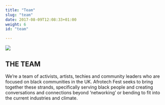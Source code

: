 ```yaml
---
title: "Team"
slug: "team"
date: 2017-08-09T12:08:33+01:00
weight: 6
id: "team"

---
```


<div class="svg-container">
        <div class="visuals-canvas">
                   <object class="patterns pattern-29" data="img/svg-patterns/pattern-29.svg" type="image/svg+xml">
                <style>
                    .pattern-29 {
                            max-width: 30rem;
                            top: -17px;
                            right: -200px;
                            z-index: -1;
                        }
                </style>
                </object>
            <object class="patterns pattern-31" data="img/svg-patterns/pattern-31.svg" type="image/svg+xml">
                <style>
                    .pattern-31 {
                            max-width: 30rem;
                            top: 130px;
                            right: -500px;
                            z-index: -1;
                        }
                </style>
                </object>
                <img src="img/svg-patterns/pattern-31.svg" class="patterns pattern-31">
                <object class="patterns pattern-35" data="img/svg-patterns/pattern-35.svg" type="image/svg+xml">
                <style>
                    .pattern-35 {
                            max-width: 40rem;
                            top: 250px;
                            right: -300px;
                        }
                </style>
                </object>
        </div>
</div>

## THE TEAM

We’re a team of activists, artists, techies and community leaders who are focused on black communities in the UK. Afrotech Fest seeks to bring together these strands, specifically serving black people and creating conversations and connections beyond ‘networking’ or bending to fit into the current industries and climate.

